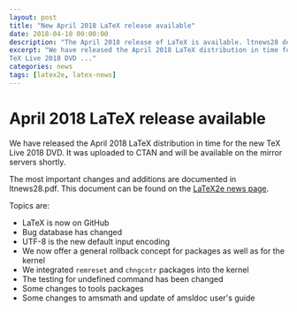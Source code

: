```yaml
---
layout: post
title: "New April 2018 LaTeX release available"
date: 2018-04-10 00:00:00
description: "The April 2018 release of LaTeX is available. ltnews28 describes  updates and changes made in the new LaTeX maintenance release."
excerpt: "We have released the April 2018 LaTeX distribution in time for the new
TeX Live 2018 DVD ..."
categories: news
tags: [latex2e, latex-news]
---
```


# April 2018 LaTeX release available



We have released the April 2018 LaTeX distribution in time for the new
TeX Live 2018 DVD. It was uploaded to CTAN and will be
available on the mirror servers shortly.

The most important changes and additions are documented in
ltnews28.pdf. This document can be found on the [LaTeX2e news
page]({{site.baseurl}}/news/latex2e-news/).

Topics are:

 - LaTeX is now on GitHub
 - Bug database has changed
 - UTF-8 is the new default input encoding
 - We now offer a general rollback concept for packages as well as for the kernel
 - We integrated `remreset` and `chngcntr` packages into the kernel
 - The testing for undefined command has been changed
 - Some changes to tools packages
 - Some changes to amsmath and update of amsldoc user's guide


